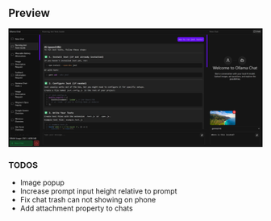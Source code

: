 ## Preview
![web-preview](docs/preview.png)

### TODOS
- Image popup
- Increase prompt input height relative to prompt 
- Fix chat trash can not showing on phone 
- Add attachment property to chats